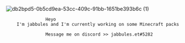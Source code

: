 ![db2bpd5-0b5cd9ea-53cc-409c-91bb-1651be393b6c (1)](https://user-images.githubusercontent.com/80054285/131337964-c6e3eb53-33e7-4f57-a10f-96a28e727794.gif)


                   Heyo
        I'm jabbules and I'm currently working on some Minecraft packs
     
                   Message me on discord >> jabbules.et#5282
